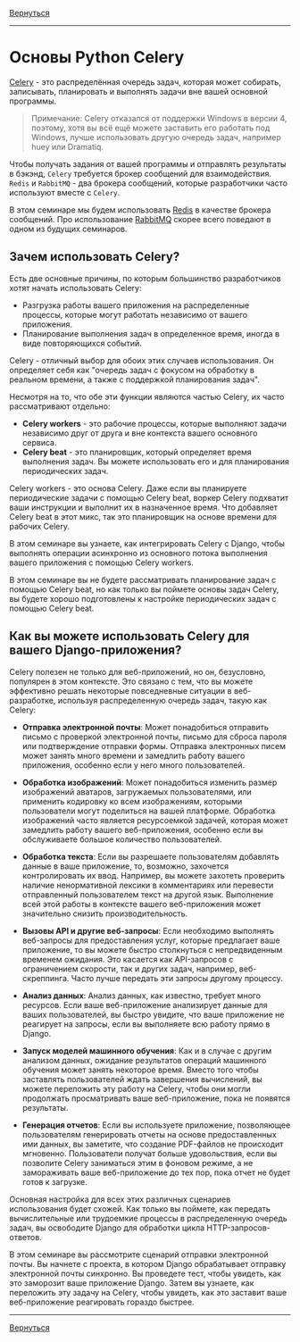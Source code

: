 [Вернуться][main]

---

# Основы Python Celery

[Celery][celery] - это распределённая очередь задач, которая может собирать, записывать, планировать и выполнять
задачи вне вашей основной программы.

> Примечание: Celery отказался от поддержки Windows в версии 4, поэтому, хотя вы всё ещё можете заставить его работать
> под Windows, лучше использовать другую очередь задач, например huey или Dramatiq.

Чтобы получать задания от вашей программы и отправлять результаты в бэкэнд, `Celery` требуется брокер сообщений для
взаимодействия. `Redis` и `RabbitMQ` - два брокера сообщений, которые разработчики часто используют вместе с `Celery`.

В этом семинаре мы будем использовать [Redis][redis] в качестве брокера сообщений. Про использование
[RabbitMQ][rabbitmq] скорее всего поведают в одном из будущих семинаров.

## Зачем использовать Celery?

Есть две основные причины, по которым большинство разработчиков хотят начать использовать Celery:

- Разгрузка работы вашего приложения на распределенные процессы, которые могут работать независимо от вашего приложения.
- Планирование выполнения задач в определенное время, иногда в виде повторяющихся событий.

Celery - отличный выбор для обоих этих случаев использования. Он определяет себя как "очередь задач с фокусом на
обработку в реальном времени, а также с поддержкой планирования задач".

Несмотря на то, что обе эти функции являются частью Celery, их часто рассматривают отдельно:

- **Celery workers** - это рабочие процессы, которые выполняют задачи независимо друг от друга и вне контекста вашего
  основного сервиса.
- **Celery beat** - это планировщик, который определяет время выполнения задач. Вы можете использовать его и для
  планирования периодических задач.

Celery workers - это основа Celery. Даже если вы планируете периодические задачи с помощью Celery beat, воркер Celery
подхватит ваши инструкции и выполнит их в назначенное время. Что добавляет Celery beat в этот микс, так это планировщик
на основе времени для рабочих Celery.

В этом семинаре вы узнаете, как интегрировать Celery с Django, чтобы выполнять операции асинхронно из основного потока
выполнения вашего приложения с помощью Celery workers.

В этом семинаре вы не будете рассматривать планирование задач с помощью Celery beat, но как только вы поймете основы
задач Celery, вы будете хорошо подготовлены к настройке периодических задач с помощью Celery beat.

## Как вы можете использовать Celery для вашего Django-приложения?

Celery полезен не только для веб-приложений, но он, безусловно, популярен в этом контексте. Это связано с тем, что вы
можете эффективно решать некоторые повседневные ситуации в веб-разработке, используя распределенную очередь задач, такую
как Celery:

- **Отправка электронной почты**: Может понадобиться отправить письмо с проверкой электронной почты, письмо для
  сброса пароля или подтверждение отправки формы. Отправка электронных писем может занять много времени и замедлить
  работу вашего приложения, особенно если у него много пользователей.

- **Обработка изображений**: Может понадобиться изменить размер изображений аватаров, загружаемых пользователями,
  или применить кодировку ко всем изображениям, которыми пользователи могут поделиться на вашей платформе. Обработка
  изображений часто является ресурсоемкой задачей, которая может замедлить работу вашего веб-приложения, особенно если
  вы обслуживаете большое количество пользователей.

- **Обработка текста**: Если вы разрешаете пользователям добавлять данные в ваше приложение, то, возможно, захочется
  контролировать их ввод. Например, вы можете захотеть проверить наличие ненормативной лексики в комментариях или
  перевести отправленный пользователем текст на другой язык. Выполнение всей этой работы в контексте вашего
  веб-приложения может значительно снизить производительность.

- **Вызовы API и другие веб-запросы**: Если необходимо выполнять веб-запросы для предоставления услуг, которые
  предлагает ваше приложение, то вы можете быстро столкнуться с непредвиденным временем ожидания. Это касается как
  API-запросов с ограничением скорости, так и других задач, например, веб-скреппинга. Часто лучше передать эти запросы
  другому процессу.

- **Анализ данных**: Анализ данных, как известно, требует много ресурсов. Если ваше веб-приложение анализирует данные
  для ваших пользователей, вы быстро увидите, что ваше приложение не реагирует на запросы, если вы выполняете всю работу
  прямо в Django.

- **Запуск моделей машинного обучения**: Как и в случае с другим анализом данных, ожидание результатов операций
  машинного обучения может занять некоторое время. Вместо того чтобы заставлять пользователей ждать завершения
  вычислений, вы можете переложить эту работу на Celery, чтобы они могли продолжать просматривать ваше веб-приложение,
  пока не появятся результаты.

- **Генерация отчетов**: Если вы используете приложение, позволяющее пользователям генерировать отчеты на основе
  предоставленных ими данных, вы заметите, что создание PDF-файлов не происходит мгновенно. Пользователи получат больше
  удовольствия, если вы позволите Celery заниматься этим в фоновом режиме, а не замораживать ваше веб-приложение до тех
  пор, пока отчет не будет готов к загрузке.

Основная настройка для всех этих различных сценариев использования будет схожей. Как только вы поймете, как передать
вычислительные или трудоемкие процессы в распределенную очередь задач, вы освободите Django для обработки цикла
HTTP-запросов-ответов.

В этом семинаре вы рассмотрите сценарий отправки электронной почты. Вы начнете с проекта, в котором Django обрабатывает
отправку электронной почты синхронно. Вы проведете тест, чтобы увидеть, как это заморозит ваше приложение Django. Затем
вы узнаете, как переложить эту задачу на Celery, чтобы увидеть, как это заставит ваше веб-приложение реагировать гораздо
быстрее.

---

[Вернуться][main]


[main]: ../../README.md "содержание"

[celery]: https://docs.celeryq.dev/en/stable/index.html "celery"
[redis]: https://redis.io/ "redis"
[rabbitmq]: https://www.rabbitmq.com/ "rabbitmq"
